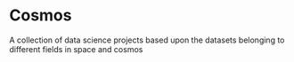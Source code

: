 # Cosmos
A collection of data science projects based upon the datasets belonging to different fields in space and cosmos
